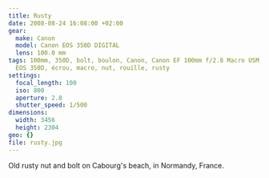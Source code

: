 ```yaml
---
title: Rusty
date: 2008-08-24 16:08:00 +02:00
gear:
  make: Canon
  model: Canon EOS 350D DIGITAL
  lens: 100.0 mm
tags: 100mm, 350D, bolt, boulon, Canon, Canon EF 100mm f/2.8 Macro USM, Canon
  EOS 350D, écrou, macro, nut, rouille, rusty
settings:
  focal_length: 100
  iso: 800
  aperture: 2.8
  shutter_speed: 1/500
dimensions:
  width: 3456
  height: 2304
geo: {}
file: rusty.jpg
---
```


Old rusty nut and bolt on Cabourg's beach, in Normandy, France.
